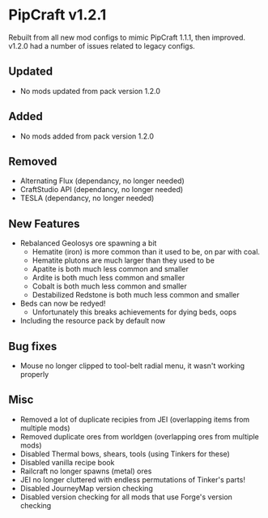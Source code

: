 # PipCraft v1.2.1

Rebuilt from all new mod configs to mimic PipCraft 1.1.1, then improved.
v1.2.0 had a number of issues related to legacy configs.

## Updated
- No mods updated from pack version 1.2.0


## Added
- No mods added from pack version 1.2.0

## Removed
- Alternating Flux (dependancy, no longer needed)
- CraftStudio API (dependancy, no longer needed)
- TESLA (dependancy, no longer needed)

## New Features
- Rebalanced Geolosys ore spawning a bit
  - Hematite (iron) is more common than it used to be, on par with coal.
  - Hematite plutons are much larger than they used to be
  - Apatite is both much less common and smaller
  - Ardite is both much less common and smaller
  - Cobalt is both much less common and smaller
  - Destabilized Redstone is both much less common and smaller
- Beds can now be redyed!
  - Unfortunately this breaks achievements for dying beds, oops
- Including the resource pack by default now

## Bug fixes
- Mouse no longer clipped to tool-belt radial menu, it wasn't working properly

## Misc
- Removed a lot of duplicate recipies from JEI (overlapping items from multiple mods)
- Removed duplicate ores from worldgen (overlapping ores from multiple mods)
- Disabled Thermal bows, shears, tools (using Tinkers for these)
- Disabled vanilla recipe book
- Railcraft no longer spawns (metal) ores
- JEI no longer cluttered with endless permutations of Tinker's parts!
- Disabled JourneyMap version checking
- Disabled version checking for all mods that use Forge's version checking

